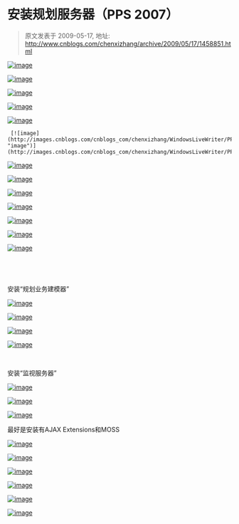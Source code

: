 # 安装规划服务器（PPS 2007） 
> 原文发表于 2009-05-17, 地址: http://www.cnblogs.com/chenxizhang/archive/2009/05/17/1458851.html 


[![image](http://images.cnblogs.com/cnblogs_com/chenxizhang/WindowsLiveWriter/PPS2007_E63F/image_thumb.png "image")](http://images.cnblogs.com/cnblogs_com/chenxizhang/WindowsLiveWriter/PPS2007_E63F/image_2.png) 

 [![image](http://images.cnblogs.com/cnblogs_com/chenxizhang/WindowsLiveWriter/PPS2007_E63F/image_thumb_1.png "image")](http://images.cnblogs.com/cnblogs_com/chenxizhang/WindowsLiveWriter/PPS2007_E63F/image_4.png) 

 [![image](http://images.cnblogs.com/cnblogs_com/chenxizhang/WindowsLiveWriter/PPS2007_E63F/image_thumb_2.png "image")](http://images.cnblogs.com/cnblogs_com/chenxizhang/WindowsLiveWriter/PPS2007_E63F/image_6.png) 

 [![image](http://images.cnblogs.com/cnblogs_com/chenxizhang/WindowsLiveWriter/PPS2007_E63F/image_thumb_3.png "image")](http://images.cnblogs.com/cnblogs_com/chenxizhang/WindowsLiveWriter/PPS2007_E63F/image_8.png) 

 [![image](http://images.cnblogs.com/cnblogs_com/chenxizhang/WindowsLiveWriter/PPS2007_E63F/image_thumb_4.png "image")](http://images.cnblogs.com/cnblogs_com/chenxizhang/WindowsLiveWriter/PPS2007_E63F/image_10.png) 

     [![image](http://images.cnblogs.com/cnblogs_com/chenxizhang/WindowsLiveWriter/PPS2007_E63F/image_thumb_5.png "image")](http://images.cnblogs.com/cnblogs_com/chenxizhang/WindowsLiveWriter/PPS2007_E63F/image_12.png) 

 [![image](http://images.cnblogs.com/cnblogs_com/chenxizhang/WindowsLiveWriter/PPS2007_E63F/image_thumb_6.png "image")](http://images.cnblogs.com/cnblogs_com/chenxizhang/WindowsLiveWriter/PPS2007_E63F/image_14.png) 

 [![image](http://images.cnblogs.com/cnblogs_com/chenxizhang/WindowsLiveWriter/PPS2007_E63F/image_thumb_8.png "image")](http://images.cnblogs.com/cnblogs_com/chenxizhang/WindowsLiveWriter/PPS2007_E63F/image_18.png) 

 [![image](http://images.cnblogs.com/cnblogs_com/chenxizhang/WindowsLiveWriter/PPS2007_E63F/image_thumb_9.png "image")](http://images.cnblogs.com/cnblogs_com/chenxizhang/WindowsLiveWriter/PPS2007_E63F/image_20.png) 

 [![image](http://images.cnblogs.com/cnblogs_com/chenxizhang/WindowsLiveWriter/PPS2007_E63F/image_thumb_10.png "image")](http://images.cnblogs.com/cnblogs_com/chenxizhang/WindowsLiveWriter/PPS2007_E63F/image_22.png) 

 [![image](http://images.cnblogs.com/cnblogs_com/chenxizhang/WindowsLiveWriter/PPS2007_E63F/image_thumb_11.png "image")](http://images.cnblogs.com/cnblogs_com/chenxizhang/WindowsLiveWriter/PPS2007_E63F/image_24.png) 

 [![image](http://images.cnblogs.com/cnblogs_com/chenxizhang/WindowsLiveWriter/PPS2007_E63F/image_thumb_12.png "image")](http://images.cnblogs.com/cnblogs_com/chenxizhang/WindowsLiveWriter/PPS2007_E63F/image_26.png) 

 [![image](http://images.cnblogs.com/cnblogs_com/chenxizhang/WindowsLiveWriter/PPS2007_E63F/image_thumb_13.png "image")](http://images.cnblogs.com/cnblogs_com/chenxizhang/WindowsLiveWriter/PPS2007_E63F/image_28.png) 

  

          

 安装“规划业务建模器”

 [![image](http://images.cnblogs.com/cnblogs_com/chenxizhang/WindowsLiveWriter/PPS2007_E63F/image_thumb_14.png "image")](http://images.cnblogs.com/cnblogs_com/chenxizhang/WindowsLiveWriter/PPS2007_E63F/image_30.png) 

 [![image](http://images.cnblogs.com/cnblogs_com/chenxizhang/WindowsLiveWriter/PPS2007_E63F/image_thumb_15.png "image")](http://images.cnblogs.com/cnblogs_com/chenxizhang/WindowsLiveWriter/PPS2007_E63F/image_32.png) 

  [![image](http://images.cnblogs.com/cnblogs_com/chenxizhang/WindowsLiveWriter/PPS2007_E63F/image_thumb_16.png "image")](http://images.cnblogs.com/cnblogs_com/chenxizhang/WindowsLiveWriter/PPS2007_E63F/image_34.png) 

 [![image](http://images.cnblogs.com/cnblogs_com/chenxizhang/WindowsLiveWriter/PPS2007_E63F/image_thumb_17.png "image")](http://images.cnblogs.com/cnblogs_com/chenxizhang/WindowsLiveWriter/PPS2007_E63F/image_36.png) 

   

 安装“监视服务器”

 [![image](http://images.cnblogs.com/cnblogs_com/chenxizhang/WindowsLiveWriter/PPS2007_E63F/image_thumb_18.png "image")](http://images.cnblogs.com/cnblogs_com/chenxizhang/WindowsLiveWriter/PPS2007_E63F/image_38.png) 

 [![image](http://images.cnblogs.com/cnblogs_com/chenxizhang/WindowsLiveWriter/PPS2007_E63F/image_thumb_19.png "image")](http://images.cnblogs.com/cnblogs_com/chenxizhang/WindowsLiveWriter/PPS2007_E63F/image_40.png) 

 [![image](http://images.cnblogs.com/cnblogs_com/chenxizhang/WindowsLiveWriter/PPS2007_E63F/image_thumb_20.png "image")](http://images.cnblogs.com/cnblogs_com/chenxizhang/WindowsLiveWriter/PPS2007_E63F/image_42.png) 

 最好是安装有AJAX Extensions和MOSS

 [![image](http://images.cnblogs.com/cnblogs_com/chenxizhang/WindowsLiveWriter/PPS2007_E63F/image_thumb_21.png "image")](http://images.cnblogs.com/cnblogs_com/chenxizhang/WindowsLiveWriter/PPS2007_E63F/image_44.png) 

 [![image](http://images.cnblogs.com/cnblogs_com/chenxizhang/WindowsLiveWriter/PPS2007_E63F/image_thumb_22.png "image")](http://images.cnblogs.com/cnblogs_com/chenxizhang/WindowsLiveWriter/PPS2007_E63F/image_46.png) 

 [![image](http://images.cnblogs.com/cnblogs_com/chenxizhang/WindowsLiveWriter/PPS2007_E63F/image_thumb_23.png "image")](http://images.cnblogs.com/cnblogs_com/chenxizhang/WindowsLiveWriter/PPS2007_E63F/image_48.png) 

 [![image](http://images.cnblogs.com/cnblogs_com/chenxizhang/WindowsLiveWriter/PPS2007_E63F/image_thumb_24.png "image")](http://images.cnblogs.com/cnblogs_com/chenxizhang/WindowsLiveWriter/PPS2007_E63F/image_50.png) 

 [![image](http://images.cnblogs.com/cnblogs_com/chenxizhang/WindowsLiveWriter/PPS2007_E63F/image_thumb_25.png "image")](http://images.cnblogs.com/cnblogs_com/chenxizhang/WindowsLiveWriter/PPS2007_E63F/image_52.png) 

 [![image](http://images.cnblogs.com/cnblogs_com/chenxizhang/WindowsLiveWriter/PPS2007_E63F/image_thumb_26.png "image")](http://images.cnblogs.com/cnblogs_com/chenxizhang/WindowsLiveWriter/PPS2007_E63F/image_54.png)


